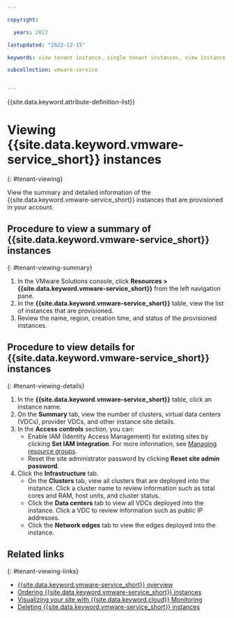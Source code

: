 ```yaml
---

copyright:

  years: 2022

lastupdated: "2022-12-15"

keywords: view tenant instance, single tenant instances, view instance, single tenant view

subcollection: vmware-service


---
```


{{site.data.keyword.attribute-definition-list}}

# Viewing {{site.data.keyword.vmware-service_short}} instances
{: #tenant-viewing}

View the summary and detailed information of the {{site.data.keyword.vmware-service_short}} instances that are provisioned in your account.

## Procedure to view a summary of {{site.data.keyword.vmware-service_short}} instances
{: #tenant-viewing-summary}

1. In the VMware Solutions console, click **Resources > {{site.data.keyword.vmware-service_short}}** from the left navigation pane.
2. In the **{{site.data.keyword.vmware-service_short}}** table, view the list of instances that are provisioned.
3. Review the name, region, creation time, and status of the provisioned instances.

## Procedure to view details for {{site.data.keyword.vmware-service_short}} instances
{: #tenant-viewing-details}

1. In the **{{site.data.keyword.vmware-service_short}}** table, click an instance name.
2. On the **Summary** tab, view the number of clusters, virtual data centers (VDCs), provider VDCs, and other instance site details.
3. In the **Access controls** section, you can:
   * Enable IAM (Identity Access Management) for existing sites by clicking **Set IAM integration**. For more information, see [Managing resource groups](/docs/account?topic=account-rgs).
   * Reset the site administrator password by clicking **Reset site admin password**.
4. Click the **Infrastructure** tab.
   * On the **Clusters** tab, view all clusters that are deployed into the instance. Click a cluster name to review information such as total cores and RAM, host units, and cluster status.
   * Click the **Data centers** tab to view all VDCs deployed into the instance. Click a VDC to review information such as public IP addresses.
   * Click the **Network edges** tab to view the edges deployed into the instance.

## Related links
{: #tenant-viewing-links}

* [{{site.data.keyword.vmware-service_short}} overview](/docs/vmware-service?topic=vmware-service-vmware-aas-overview)
* [Ordering {{site.data.keyword.vmware-service_short}} instances](/docs/vmware-service?topic=vmware-service-tenant-ordering)
* [Visualizing your site with {{site.data.keyword.cloud}} Monitoring](/docs/vmware-service?topic=vmware-service-single-tenant-monitoring)
* [Deleting {{site.data.keyword.vmware-service_short}} instances](/docs/vmware-service?topic=vmware-service-tenant-deleting)
